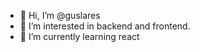 - 👋 Hi, I’m @guslares
- 👀 I’m interested in backend and frontend.
- 🌱 I’m currently learning react


<!---
guslares/guslares is a ✨ special ✨ repository because its `README.md` (this file) appears on your GitHub profile.
You can click the Preview link to take a look at your changes.
--->
